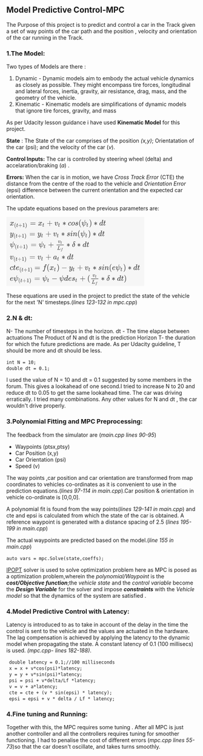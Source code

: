 
[//]: # (Image References)

[image1]: ./Others/Equations.png "Update Equations"


## **Model Predictive Control-MPC** 

The Purpose of this project is to predict and control a car in the Track  given a set of way points of the car path and the position , velocity and orientation of the car running in the Track.

### 1.The Model:

  Two types of Models are there :

  1. Dynamic - Dynamic models aim to embody the actual vehicle dynamics as closely as possible.
  They might encompass tire forces, longitudinal and lateral forces, inertia, gravity, air resistance, drag, mass, and the geometry of the vehicle.
  2. Kinematic - Kinematic models are simplifications of dynamic models that ignore tire forces, gravity, and mass

As per Udacity lesson guidance i have used  **Kinematic Model** for this project.

**State** : The State of the car comprises of the position *(x,y)*; Orientatation of the car (psi); and the velocity of the car (*v*).

**Control Inputs:** The car is controlled by steering wheel (delta) and accelaration/braking (*a*) .

**Errors:** When the car is in motion, we have *Cross Track Error* (CTE) the distance from the centre of the road to the vehicle  and *Orientation Error* (epsi) difference between the current orientation and the expected car orientation.

The update equations based on the previous parameters are:

![alt text][image1]


These equations are used in the project to predict the state of the vehicle for the next 'N' timesteps.(*lines 123-132 in mpc.cpp*)

### 2.N & dt:
 N- The number of timesteps in the horizon.
 dt - The time elapse between actuations
  The Product of N and dt is the prediction Horizon T- the duration for which the future predictions are made. As per Udacity guideline, T should be more and dt should be less.
  

    int N = 10;
    double dt = 0.1;

I used the value of N = 10 and dt = 0.1 suggested by some members in the forum. This gives a lookahead of one second.I tried to increase N to 20 and reduce dt to 0.05 to get the same lookahead time. The car was driving erratically. I tried many combinations. Any other values for N and dt , the car wouldn't drive properly.

### 3.Polynomial Fitting and MPC Preprocessing:
The feedback from the simulator are (*main.cpp lines 90-95*)

 - Waypoints (ptsx,ptsy)
 -  Car Position (x,y) 
 - Car Orientation (psi)
 - Speed (v)
 
The way points ,car position and car orientation are transformed from map coordinates to vehicles co-ordinates as it is convenient to use in the prediction equations.(*lines 97-114 in main.cpp*).Car position & orientation in vehicle co-ordinate is [0,0,0].

A polynomial fit is found from the  way points(*lines 129-141 in main.cpp*) and cte and epsi is calculated from which the state of the car is obtained.
A reference waypoint is generated with a distance spacing of 2.5 (*lines 195-199 in main.cpp*)

The actual waypoints are predicted  based on the model.(*line 155 in main.cpp*)

    auto vars = mpc.Solve(state,coeffs);

[IPOPT](https://projects.coin-or.org/Ipopt) solver is used to solve optimization problem here as MPC is posed as a optimization problem,wherein the *polynomial/Waypoint* is the ***cost/Objective function***;the *vehicle state* and the *control variable* become the ***Design Variable*** for the solver and impose ***constraints*** with the *Vehicle model*  so that the dynamics of the system are satisfied .

### 4.Model Predictive Control with Latency:

Latency is introduced to as to take in account of the delay in the time the control is sent to the vehicle and the values are actuated in the hardware.
The lag compensation is achieved by applying the latency to the dynamic model when propagating the state.
 A constant latency of 0.1 (100 millisecs) is used.
 *(mpc.cpp- lines 182-188)*.

     double latency = 0.1;//100 milliseconds
     x = x + v*cos(psi)*latency;
     y = y + v*sin(psi)*latency;
     psi = psi + v*delta/Lf *latency;
     v = v + a*latency;
     cte = cte + (v * sin(epsi) * latency);
     epsi = epsi + v * delta / Lf * latency;

### 4.Fine tuning and Running:
Together with this, the MPC requires some tuning . After all MPC is just another controller and all the controllers requires tuning for smoother functioning. I had to penalise the cost of different errors (*mpc.cpp lines 55-73*)so that the car doesn't oscillate, and takes turns smoothly.

